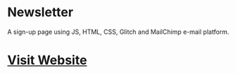# Newsletter
A sign-up page using JS, HTML, CSS, Glitch and MailChimp e-mail platform.

<h1><a href="https://puddle-fluoridated-radio.glitch.me">Visit Website</a></h1>
